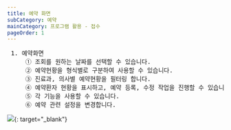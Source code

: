 ```yaml
---
title: 예약 화면
subCategory: 예약
mainCategory: 프로그램 활용 - 접수
pageOrder: 1
---
```

<pre>
 <t2><bold>1. 예약화면</bold></t2>
     ① 조회를 원하는 날짜를 선택할 수 있습니다.
     ② 예약현황을 형식별로 구분하여 사용할 수 있습니다.
     ③ 진료과, 의사별 예약현황을 필터링 합니다.
     ④ 예약환자 현황을 표시하고, 예약 등록, 수정 작업을 진행할 수 있습니다.
     ⑤ 각 기능을 사용할 수 있습니다. 
     ⑥ 예약 관련 설정을 변경합니다.
</pre>

[![](/images/{{page.url}}_1.png)](/images/{{page.url}}_1.png){: target="_blank"}